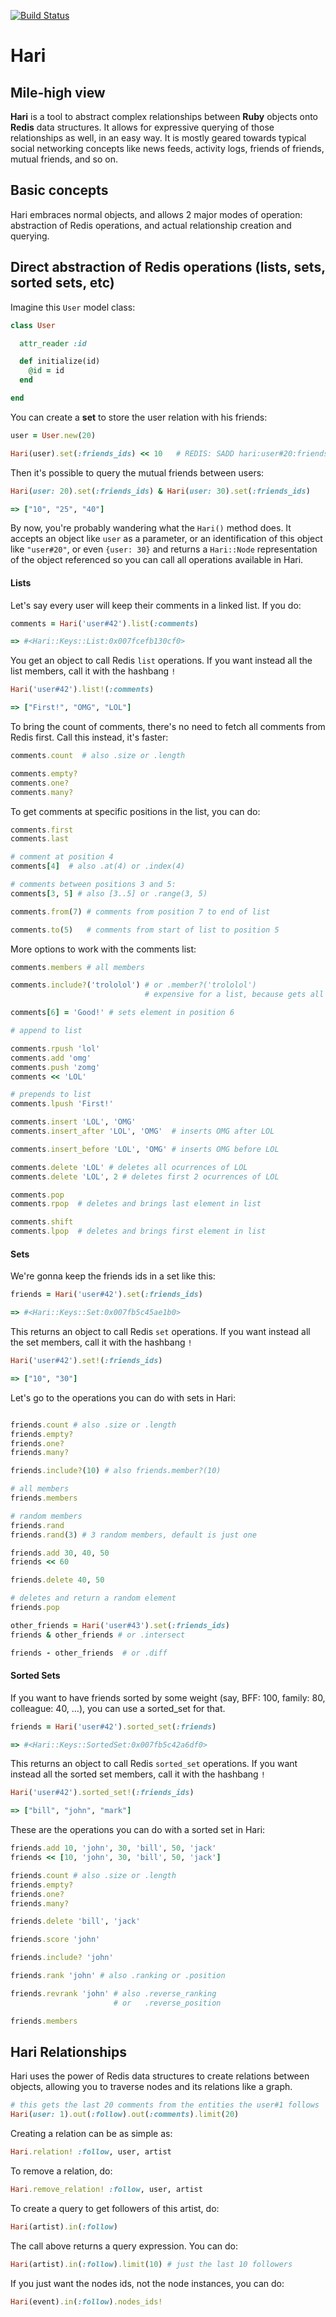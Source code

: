 [![Build Status](https://travis-ci.org/Clubjudge/hari.png?branch=master)](https://travis-ci.org/Clubjudge/hari)

# Hari

## Mile-high view

**Hari** is a tool to abstract complex relationships between **Ruby** objects onto **Redis** data structures. It allows for expressive querying of those relationships as well, in an easy way. It is mostly geared towards typical social networking concepts like news feeds, activity logs, friends of friends, mutual friends, and so on.

## Basic concepts

Hari embraces normal objects, and allows 2 major modes of operation: abstraction of Redis operations, and actual relationship creation and querying.

## Direct abstraction of Redis operations (lists, sets, sorted sets, etc)

Imagine this `User` model class:

```ruby
class User

  attr_reader :id

  def initialize(id)
    @id = id
  end

end
```

You can create a **set** to store the user relation with his friends:

```ruby
user = User.new(20)

Hari(user).set(:friends_ids) << 10   # REDIS: SADD hari:user#20:friends_ids 10
```

Then it's possible to query the mutual friends between users:

```ruby
Hari(user: 20).set(:friends_ids) & Hari(user: 30).set(:friends_ids)

=> ["10", "25", "40"]
```

By now, you're probably wandering what the `Hari()` method does. It accepts an object like `user` as a parameter, or an identification of this object like `"user#20"`, or even `{user: 30}` and returns a `Hari::Node` representation of the object referenced so you can call all operations available in Hari.

#### Lists

Let's say every user will keep their comments in a linked list. If you do:

```ruby
comments = Hari('user#42').list(:comments)

=> #<Hari::Keys::List:0x007fcefb130cf0>
```

You get an object to call Redis `list` operations. If you want instead all the list members, call it with the hashbang `!`

```ruby
Hari('user#42').list!(:comments)

=> ["First!", "OMG", "LOL"]
```

To bring the count of comments, there's no need to fetch all comments from Redis first. Call this instead, it's faster:

```ruby
comments.count  # also .size or .length

comments.empty?
comments.one?
comments.many?
```

To get comments at specific positions in the list, you can do:

```ruby
comments.first
comments.last

# comment at position 4
comments[4]  # also .at(4) or .index(4)

# comments between positions 3 and 5:
comments[3, 5] # also [3..5] or .range(3, 5)

comments.from(7) # comments from position 7 to end of list

comments.to(5)   # comments from start of list to position 5
```

More options to work with the comments list:

```ruby
comments.members # all members

comments.include?('trololol') # or .member?('trololol')
                              # expensive for a list, because gets all members first

comments[6] = 'Good!' # sets element in position 6

# append to list

comments.rpush 'lol'
comments.add 'omg'
comments.push 'zomg'
comments << 'LOL'

# prepends to list
comments.lpush 'First!'

comments.insert 'LOL', 'OMG'
comments.insert_after 'LOL', 'OMG'  # inserts OMG after LOL

comments.insert_before 'LOL', 'OMG' # inserts OMG before LOL

comments.delete 'LOL' # deletes all ocurrences of LOL
comments.delete 'LOL', 2 # deletes first 2 ocurrences of LOL

comments.pop
comments.rpop  # deletes and brings last element in list

comments.shift
comments.lpop  # deletes and brings first element in list
```

#### Sets

We're gonna keep the friends ids in a set like this:

```ruby
friends = Hari('user#42').set(:friends_ids)

=> #<Hari::Keys::Set:0x007fb5c45ae1b0>
```

This returns an object to call Redis `set` operations. If you want instead all the set members, call it with the hashbang `!`

```ruby
Hari('user#42').set!(:friends_ids)

=> ["10", "30"]
```

Let's go to the operations you can do with sets in Hari:

```ruby

friends.count # also .size or .length
friends.empty?
friends.one?
friends.many?

friends.include?(10) # also friends.member?(10)

# all members
friends.members

# random members
friends.rand
friends.rand(3) # 3 random members, default is just one

friends.add 30, 40, 50
friends << 60

friends.delete 40, 50

# deletes and return a random element
friends.pop

other_friends = Hari('user#43').set(:friends_ids)
friends & other_friends # or .intersect

friends - other_friends  # or .diff
```

#### Sorted Sets

If you want to have friends sorted by some weight (say, BFF: 100, family: 80, colleague: 40, …), you can use a sorted_set for that.

```ruby
friends = Hari('user#42').sorted_set(:friends)

=> #<Hari::Keys::SortedSet:0x007fb5c42a6df0>
```

This returns an object to call Redis `sorted_set` operations. If you want instead all the sorted set members, call it with the hashbang `!`

```ruby
Hari('user#42').sorted_set!(:friends_ids)

=> ["bill", "john", "mark"]
```

These are the operations you can do with a sorted set in Hari:

```ruby
friends.add 10, 'john', 30, 'bill', 50, 'jack'
friends << [10, 'john', 30, 'bill', 50, 'jack']

friends.count # also .size or .length
friends.empty?
friends.one?
friends.many?

friends.delete 'bill', 'jack'

friends.score 'john'

friends.include? 'john'

friends.rank 'john' # also .ranking or .position

friends.revrank 'john' # also .reverse_ranking
                       # or   .reverse_position

friends.members
```

## Hari Relationships

Hari uses the power of Redis data structures to create relations between objects, allowing you to traverse nodes and its relations like a graph.

```ruby
# this gets the last 20 comments from the entities the user#1 follows
Hari(user: 1).out(:follow).out(:comments).limit(20)
```

Creating a relation can be as simple as:

```ruby
Hari.relation! :follow, user, artist
```

To remove a relation, do:

```ruby
Hari.remove_relation! :follow, user, artist
```

To create a query to get followers of this artist, do:

```ruby
Hari(artist).in(:follow)
```

The call above returns a query expression. You can do:

```ruby
Hari(artist).in(:follow).limit(10) # just the last 10 followers
```

If you just want the nodes ids, not the node instances, you can do:

```ruby
Hari(event).in(:follow).nodes_ids!
```
